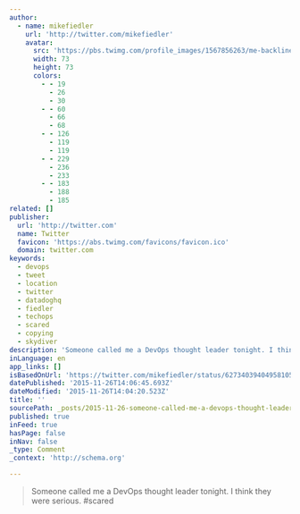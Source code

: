 ```yaml
---
author:
  - name: mikefiedler
    url: 'http://twitter.com/mikefiedler'
    avatar:
      src: 'https://pbs.twimg.com/profile_images/1567856263/me-backline-outside-crop_bigger.jpg'
      width: 73
      height: 73
      colors:
        - - 19
          - 26
          - 30
        - - 60
          - 66
          - 68
        - - 126
          - 119
          - 119
        - - 229
          - 236
          - 233
        - - 183
          - 188
          - 185
related: []
publisher:
  url: 'http://twitter.com'
  name: Twitter
  favicon: 'https://abs.twimg.com/favicons/favicon.ico'
  domain: twitter.com
keywords:
  - devops
  - tweet
  - location
  - twitter
  - datadoghq
  - fiedler
  - techops
  - scared
  - copying
  - skydiver
description: 'Someone called me a DevOps thought leader tonight. I think they were serious. #scared'
inLanguage: en
app_links: []
isBasedOnUrl: 'https://twitter.com/mikefiedler/status/627340394049581056'
datePublished: '2015-11-26T14:06:45.693Z'
dateModified: '2015-11-26T14:04:20.523Z'
title: ''
sourcePath: _posts/2015-11-26-someone-called-me-a-devops-thought-leader-tonight-i-think-t.md
published: true
inFeed: true
hasPage: false
inNav: false
_type: Comment
_context: 'http://schema.org'

---
```

> Someone called me a DevOps thought leader tonight&period; I think they were serious&period; &num;scared